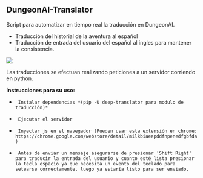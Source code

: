 ## **DungeonAI-Translator**

Script para automatizar en tiempo real la traducción en DungeonAI.

- Traducción del historial de la aventura al español
- Traducción de entrada del usuario del español al ingles para mantener la consistencia.

![](https://play-lh.googleusercontent.com/euTZxOt7w8chhedpujZnAX7F-s5jMACh-ivyf3cCg7nCFwCrnl6HaVG8gOqeu3CgBmJ-)

Las traducciones se efectuan realizando peticiones a un servidor corriendo en python. 


**Instrucciones para su uso:**
-      Instalar dependencias *(pip -U deep-translator para modulo de traducción)*
-      Ejecutar el servidor
-      Inyectar js en el navegador (Pueden usar esta extensión en chrome: https://chrome.google.com/webstore/detail/milkbiaeapddfnpenedfgbfdacpbcbam )
-      Antes de enviar un mensaje asegurarse de presionar 'Shift Right' para traducir la entrada del usuario y cuanto esté lista presionar la tecla espacio ya que necesita un evento del teclado para setearse correctamente, luego ya estaría listo para ser enviado.